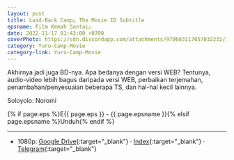 ```yaml
---
layout: post
title: Laid-Back Camp△ The Movie ID Subtitle
epsname: Film Kemah Santai△
date: 2022-11-17 01:43:00 +0700
coverPhoto: https://cdn.discordapp.com/attachments/970663117057032232/1103066426245390386/mpv-shot0248.jpg
category: Yuru-Camp-Movie
category-link: Yuru-Camp-Movie
---
```


Akhirnya jadi juga BD-nya. Apa bedanya dengan versi WEB? Tentunya, audio-video lebih bagus daripada versi WEB, perbaikan terjemahan, penambahan/penyesuaian beberapa TS, dan hal-hal kecil lainnya.

Soloyolo: Noromi

{% if page.eps %}E{{ page.eps }} - {{ page.epsname }}{% elsif page.epsname %}Unduh{% endif %}

---
- 1080p: [Google Drive](){:target="_blank"} &middot; [Index](){:target="_blank"} &middot; [Telegram](){:target="_blank"}